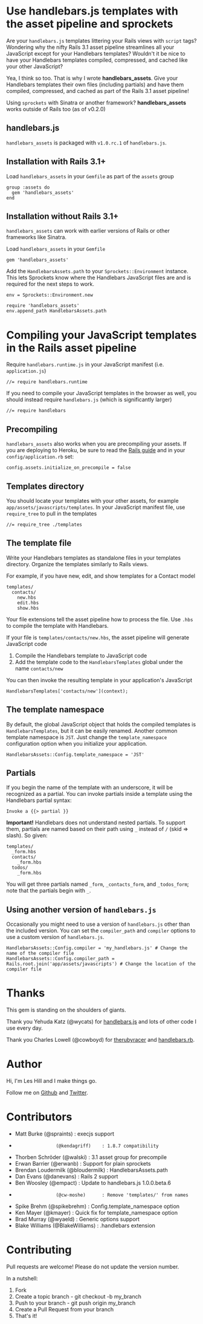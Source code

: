 # Use handlebars.js templates with the asset pipeline and sprockets

Are your `handlebars.js` templates littering your Rails views with `script` tags? Wondering why the nifty Rails 3.1 asset pipeline streamlines all your JavaScript except for your Handlebars templates? Wouldn't it be nice to have your Handlebars templates compiled, compressed, and cached like your other JavaScript?

Yea, I think so too. That is why I wrote **handlebars_assets**. Give your Handlebars templates their own files (including partials) and have them compiled, compressed, and cached as part of the Rails 3.1 asset pipeline!

Using `sprockets` with Sinatra or another framework? **handlebars_assets** works outside of Rails too (as of v0.2.0)

## handlebars.js

`handlebars_assets` is packaged with `v1.0.rc.1` of `handlebars.js`.

## Installation with Rails 3.1+

Load `handlebars_assets` in your `Gemfile` as part of the `assets` group

    group :assets do
      gem 'handlebars_assets'
    end

## Installation without Rails 3.1+

`handlebars_assets` can work with earlier versions of Rails or other frameworks like Sinatra.

Load `handlebars_assets` in your `Gemfile`

    gem 'handlebars_assets'

Add the `HandlebarsAssets.path` to your `Sprockets::Environment` instance. This
lets Sprockets know where the Handlebars JavaScript files are and is required
for the next steps to work.

    env = Sprockets::Environment.new

    require 'handlebars_assets'
    env.append_path HandlebarsAssets.path


# Compiling your JavaScript templates in the Rails asset pipeline

Require `handlebars.runtime.js` in your JavaScript manifest (i.e. `application.js`)

    //= require handlebars.runtime

If you need to compile your JavaScript templates in the browser as well, you should instead require `handlebars.js` (which is significantly larger)

    //= require handlebars

## Precompiling

`handlebars_assets` also works when you are precompiling your assets. If you are deploying to Heroku, be sure to read the [Rails guide](http://guides.rubyonrails.org/asset_pipeline.html#precompiling-assets) and in your `config/application.rb` set:

    config.assets.initialize_on_precompile = false

## Templates directory

You should locate your templates with your other assets, for example `app/assets/javascripts/templates`. In your JavaScript manifest file, use `require_tree` to pull in the templates

    //= require_tree ./templates

## The template file

Write your Handlebars templates as standalone files in your templates directory. Organize the templates similarly to Rails views.

For example, if you have new, edit, and show templates for a Contact model

    templates/
      contacts/
        new.hbs
        edit.hbs
        show.hbs

Your file extensions tell the asset pipeline how to process the file. Use `.hbs` to compile the template with Handlebars.

If your file is `templates/contacts/new.hbs`, the asset pipeline will generate JavaScript code

1. Compile the Handlebars template to JavaScript code
1. Add the template code to the `HandlebarsTemplates` global under the name `contacts/new`

You can then invoke the resulting template in your application's JavaScript

    HandlebarsTemplates['contacts/new'](context);

## The template namespace

By default, the global JavaScript object that holds the compiled templates is `HandlebarsTemplates`, but it can
be easily renamed. Another common template namespace is `JST`.  Just change the `template_namespace` configuration option
when you initialize your application.

    HandlebarsAssets::Config.template_namespace = 'JST'

## Partials

If you begin the name of the template with an underscore, it will be recognized as a partial. You can invoke partials inside a template using the Handlebars partial syntax:

    Invoke a {{> partial }}

**Important!** Handlebars does not understand nested partials. To support them, partials are named based on their path using `_` instead of `/` (skid => slash). So given:

    templates/
      _form.hbs
      contacts/
        _form.hbs
      todos/
        _form.hbs

You will get three partials named `_form`, `_contacts_form`, and `_todos_form`; note that the partials begin with `_`.

## Using another version of `handlebars.js`

Occasionally you might need to use a version of `handlebars.js` other than the included version. You can set the `compiler_path` and `compiler` options to use a custom version of `handlebars.js`.

    HandlebarsAssets::Config.compiler = 'my_handlebars.js' # Change the name of the compiler file
    HandlebarsAssets::Config.compiler_path = Rails.root.join('app/assets/javascripts') # Change the location of the compiler file

# Thanks

This gem is standing on the shoulders of giants.

Thank you Yehuda Katz (@wycats) for [handlebars.js](https://github.com/wycats/handlebars.js) and lots of other code I use every day.

Thank you Charles Lowell (@cowboyd) for [therubyracer](https://github.com/cowboyd/therubyracer) and [handlebars.rb](https://github.com/cowboyd/handlebars.rb).

# Author

Hi, I'm Les Hill and I make things go.

Follow me on [Github](https://github.com/leshill) and [Twitter](https://twitter.com/leshill).


# Contributors

* Matt Burke         (@spraints)      : execjs support
*                    (@kendagriff)    : 1.8.7 compatibility
* Thorben Schröder   (@walski)        : 3.1 asset group for precompile
* Erwan Barrier      (@erwanb)        : Support for plain sprockets
* Brendan Loudermilk (@bloudermilk)   : HandlebarsAssets.path
* Dan Evans          (@danevans)      : Rails 2 support
* Ben Woosley        (@empact)        : Update to handlebars.js 1.0.0.beta.6
*                    (@cw-moshe)      : Remove 'templates/' from names
* Spike Brehm        (@spikebrehm)    : Config.template\_namespace option
* Ken Mayer          (@kmayer)        : Quick fix for template\_namespace option
* Brad Murray        (@wyaeld)        : Generic options support
* Blake Williams     (@BlakeWilliams) : .handlebars extension

# Contributing

Pull requests are welcome! Please do not update the version number.

In a nutshell:

1. Fork
1. Create a topic branch - git checkout -b my_branch
1. Push to your branch - git push origin my_branch
1. Create a Pull Request from your branch
1. That's it!
